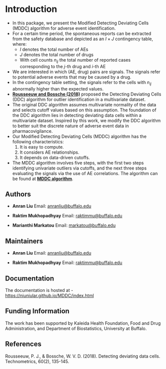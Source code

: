 # Introduction

- In this package, we present the Modified Detecting Deviating Cells (MDDC) algorithm for adverse event identification.
- For a certain time period, the spontaneous reports can be extracted from the safety database and depicted as an $I \times J$ contingency table, where:
  - $I$ denotes the total number of AEs
  - $J$ denotes the total number of drugs
  - With cell counts $n_{ij}$ the total number of reported cases corresponding to the $j$-th drug and $i$-th AE
- We are interested in which (AE, drug) pairs are signals. The signals refer to potential adverse events that may be caused by a drug.
- In the contingency table setting, the signals refer to the cells with $n_{ij}$ abnormally higher than the expected values.
- [**Rousseeuw and Bossche (2018)**](https://wis.kuleuven.be/stat/robust/papers/publications-2018/rousseeuwvandenbossche-ddc-technometrics-2018.pdf) proposed the Detecting Deviating Cells (DDC) algorithm for outlier identification in a multivariate dataset.
- The original DDC algorithm assumes multivariate normality of the data and selects cutoff values based on this assumption. The foundation of the DDC algorithm lies in detecting deviating data cells within a multivariate dataset. Inspired by this work, we modify the DDC algorithm to better suit the discrete nature of adverse event data in pharmacovigilance.
- Our Modified Detecting Deviating Cells (MDDC) algorithm has the following characteristics:
  1. It is easy to compute.
  2. It considers AE relationships.
  3. It depends on data-driven cutoffs.
- The MDDC algorithm involves five steps, with the first two steps identifying univariate outliers via cutoffs, and the next three steps evaluating the signals via the use of AE correlations. The algorithm can be found at **[MDDC algorithm](https://mddc.readthedocs.io/en/latest/user_guide/mddc_algorithm.html)**.

## Authors

- **Anran Liu** 
  Email: [anranliu@buffalo.edu](mailto:anranliu@buffalo.edu)  

- **Raktim Mukhopadhyay** 
  Email: [raktimmu@buffalo.edu](mailto:raktimmu@buffalo.edu)  

- **Marianthi Markatou** 
  Email: [markatou@buffalo.edu](mailto:markatou@buffalo.edu)  

## Maintainers

- **Anran Liu** Email: [anranliu@buffalo.edu](mailto:anranliu@buffalo.edu)

- **Raktim Mukhopadhyay** Email: [raktimmu@buffalo.edu](mailto:raktimmu@buffalo.edu)

## Documentation

The documentation is hosted at - https://niuniular.github.io/MDDC/index.html

## Funding Information
The work has been supported by Kaleida Health Foundation, Food and Drug Administration, and Department of Biostatistics, University at Buffalo.

## References

Rousseeuw, P. J., & Bossche, W. V. D. (2018). Detecting deviating data cells. Technometrics, 60(2), 135-145.